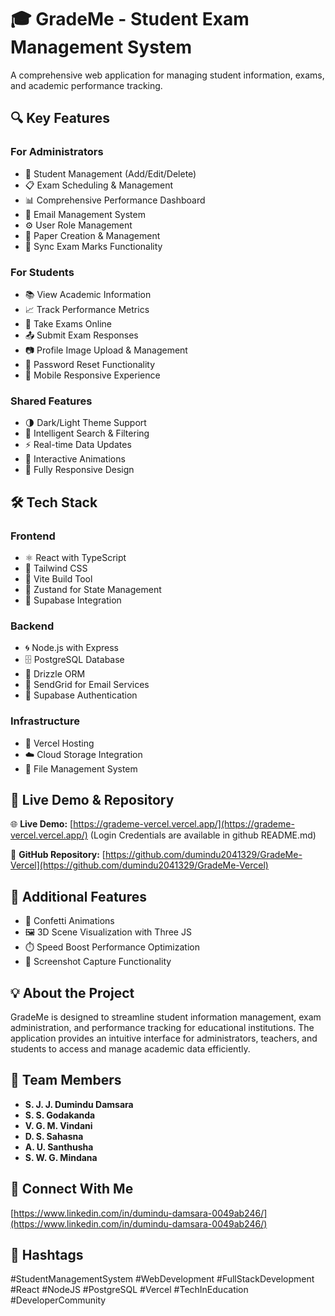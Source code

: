 # 🎓 GradeMe - Student Exam Management System

A comprehensive web application for managing student information, exams, and academic performance tracking.

## 🔍 Key Features

### For Administrators
- 🎯 Student Management (Add/Edit/Delete)
- 📋 Exam Scheduling & Management
- 📊 Comprehensive Performance Dashboard
- 📧 Email Management System
- ⚙️ User Role Management
- 📁 Paper Creation & Management
- 🔄 Sync Exam Marks Functionality

### For Students
- 📚 View Academic Information
- 📈 Track Performance Metrics
- 📝 Take Exams Online
- 📤 Submit Exam Responses
- 📷 Profile Image Upload & Management
- 🔐 Password Reset Functionality
- 📲 Mobile Responsive Experience

### Shared Features
- 🌗 Dark/Light Theme Support
- 🧠 Intelligent Search & Filtering
- ⚡ Real-time Data Updates
- 🎉 Interactive Animations
- 📱 Fully Responsive Design

## 🛠️ Tech Stack

### Frontend
- ⚛️ React with TypeScript
- 🎨 Tailwind CSS
- 🌈 Vite Build Tool
- 🧠 Zustand for State Management
- 📡 Supabase Integration

### Backend
- 🌀 Node.js with Express
- 🗄️ PostgreSQL Database
- 🧪 Drizzle ORM
- 📧 SendGrid for Email Services
- 🔐 Supabase Authentication

### Infrastructure
- 🚀 Vercel Hosting
- ☁️ Cloud Storage Integration
- 📁 File Management System

## 🔗 Live Demo & Repository
🌐 **Live Demo:** [https://grademe-vercel.vercel.app/](https://grademe-vercel.vercel.app/) (Login Credentials are available in github README.md)

📂 **GitHub Repository:** [https://github.com/dumindu2041329/GradeMe-Vercel](https://github.com/dumindu2041329/GradeMe-Vercel)

## 📎 Additional Features
- 🎉 Confetti Animations
- 🖼️ 3D Scene Visualization with Three JS
- ⏱️ Speed Boost Performance Optimization
- 📸 Screenshot Capture Functionality

## 💡 About the Project
GradeMe is designed to streamline student information management, exam administration, and performance tracking for educational institutions. The application provides an intuitive interface for administrators, teachers, and students to access and manage academic data efficiently.

## 👥 Team Members
- **S. J. J. Dumindu Damsara**
- **S. S. Godakanda**
- **V. G. M. Vindani**
- **D. S. Sahasna**
- **A. U. Santhusha**
- **S. W. G. Mindana**

## 🔗 Connect With Me
[https://www.linkedin.com/in/dumindu-damsara-0049ab246/](https://www.linkedin.com/in/dumindu-damsara-0049ab246/)

## 📎 Hashtags
#StudentManagementSystem #WebDevelopment #FullStackDevelopment #React #NodeJS #PostgreSQL #Vercel #TechInEducation #DeveloperCommunity